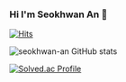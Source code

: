 ### Hi I'm Seokhwan An 👋

[![Hits](https://hits.seeyoufarm.com/api/count/incr/badge.svg?url=https%3A%2F%2Fgithub.com%2Fseokhwan-an&count_bg=%23FA9A01&title_bg=%23555555&icon=&icon_color=%23E7E7E7&title=hits&edge_flat=false)](https://hits.seeyoufarm.com)

![seokhwan-an GitHub stats](https://github-readme-stats.vercel.app/api?username=seokhwan-an&show_icons=true&theme=radical)

[![Solved.ac
Profile](http://mazassumnida.wtf/api/generate_badge?boj=asok369258)](https://solved.ac/asok369258/)
<!--
**seokhwan-an/seokhwan-an** is a ✨ _special_ ✨ repository because its `README.md` (this file) appears on your GitHub profile.

Here are some ideas to get you started:

- 🔭 I’m currently working on ...
- 🌱 I’m currently learning ...
- 👯 I’m looking to collaborate on ...
- 🤔 I’m looking for help with ...
- 💬 Ask me about ...
- 📫 How to reach me: ...
- 😄 Pronouns: ...
- ⚡ Fun fact: ...
-->
